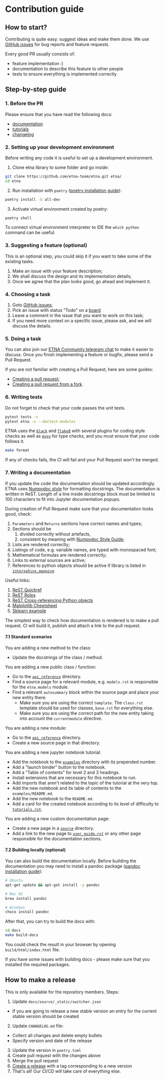 # Contribution guide

## How to start?

Contributing is quite easy: suggest ideas and make them done.
We use [GitHub issues](https://github.com/etna-team/etna/issues) for bug reports and feature requests.

Every good PR usually consists of:
- feature implementation :)
- documentation to describe this feature to other people
- tests to ensure everything is implemented correctly

## Step-by-step guide

### 1. Before the PR
Please ensure that you have read the following docs:
- [documentation](https://docs.etna.ai/stable/)
- [tutorials](https://github.com/etna-team/etna/tree/master/examples)
- [changelog](https://github.com/etna-team/etna/blob/master/CHANGELOG.md)

### 2. Setting up your development environment

Before writing any code it is useful to set up a development environment.
1. Clone etna library to some folder and go inside:
```bash
git clone https://github.com/etna-team/etna.git etna/
cd etna
```
2. Run installation with `poetry` ([poetry installation guide](https://python-poetry.org/docs/#installation)):
```bash
poetry install -E all-dev
```
3. Activate virtual environment created by poetry:
```bash
poetry shell
```

To connect virtual environment interpreter to IDE the `which python` command can be useful.

### 3. Suggesting a feature (optional)

This is an optional step, you could skip it if you want to take some of the existing tasks.

1. Make an issue with your feature description;
2. We shall discuss the design and its implementation details;
3. Once we agree that the plan looks good, go ahead and implement it.

### 4. Choosing a task

1. Goto [GitHub issues](https://github.com/etna-team/etna/issues);
2. Pick an issue with status "Todo" on a [board](https://github.com/orgs/etna-team/projects/1)
3. Leave a comment in the issue that you want to work on this task;
4. If you need more context on a specific issue, please ask, and we will discuss the details.

### 5. Doing a task

You can also join our [ETNA Community telegram chat](https://t.me/etna_support) to make it easier to discuss.
Once you finish implementing a feature or bugfix, please send a Pull Request.

If you are not familiar with creating a Pull Request, here are some guides:
- [Creating a pull request](https://help.github.com/articles/creating-a-pull-request/);
- [Creating a pull request from a fork](https://docs.github.com/en/pull-requests/collaborating-with-pull-requests/proposing-changes-to-your-work-with-pull-requests/creating-a-pull-request-from-a-fork).

### 6. Writing tests

Do not forget to check that your code passes the unit tests.
```bash
pytest tests -v
pytest etna -v --doctest-modules
```

ETNA uses the [`black`](https://github.com/psf/black) and [`flake8`](https://github.com/pycqa/flake8) with several plugins 
for coding style checks as well as [`mypy`](https://github.com/python/mypy) for type checks, and you must ensure that your code follows it. 
```bash
make format
```

If any of checks fails, the CI will fail and your Pull Request won't be merged.

### 7. Writing a documentation

If you update the code the documentation should be updated accordingly. 
ETNA uses [Numpydoc style](https://numpydoc.readthedocs.io/en/latest/format.html) for formatting docstrings. 
The documentation is written in ReST.
Length of a line inside docstrings block must be limited to 100 characters to fit into Jupyter documentation popups.

During creation of Pull Request make sure that your documentation looks good, check:
1. `Parameters` and `Returns` sections have correct names and types;
2. Sections should be
   1. divided correctly without artefacts,
   2. consistent by meaning with [Numpydoc Style Guide](https://numpydoc.readthedocs.io/en/latest/format.html);
3. Lists are rendered correctly;
4. Listings of code, e.g. variable names, are typed with monospaced font;
5. Mathematical formulas are rendered correctly;
6. Links to external sources are active;
7. References to python objects should be active if library is listed in [`intersphinx_mapping`](https://github.com/etna-team/etna/blob/master/docs/source/conf.py#L119)

Useful links:
1. [ReST Quickref](https://docutils.sourceforge.io/docs/user/rst/quickref.html)
2. [ReST Roles](https://www.sphinx-doc.org/en/master/usage/restructuredtext/roles.html)
3. [ReST Cross-referencing Python objects](https://www.sphinx-doc.org/en/master/usage/restructuredtext/domains.html#cross-referencing-python-objects)
4. [Matplotlib Cheetsheet](https://matplotlib.org/sampledoc/cheatsheet.html)
5. [Sklearn example](https://github.com/scikit-learn/scikit-learn/blob/37ac6788c/sklearn/linear_model/_ridge.py#L321)

The simplest way to check how documentation is rendered is to make a pull request. 
CI will build it, publish and attach a link to the pull request.

#### 7.1 Standard scenarios

You are adding a new method to the class:
- Update the docstrings of the class / method.

You are adding a new public class / function:
- Go to the [`api_reference`](https://github.com/etna-team/etna/tree/master/docs/source/api_reference) directory.
- Find a source page for a relevant module, e.g. `models.rst` is responsible for the `etna.models` module.
- Find a relevant `autosummary` block within the source page and place your new entity there.
  - Make sure you are using the correct `template`. The `class.rst` template should be used for classes, `base.rst` for everything else.
  - Make sure you are using the correct path for the new entity taking into account the `currentmodule` directive.

You are adding a new module:
- Go to the [`api_reference`](https://github.com/etna-team/etna/tree/master/docs/source/api_reference) directory.
- Create a new source page in that directory.

You are adding a new jupyter notebook tutorial:
- Add the notebook to the [`examples`](https://github.com/etna-team/etna/tree/master/examples) directory with its prepended number.
- Add a "launch binder" button to the notebook.
- Add a "Table of contents" for level 2 and 3 headings.
- Install extensions that are necessary for this notebook to run.
- Add imports that aren't related to the topic of the tutorial at the very top.
- Add the new notebook and its table of contents to the `examples/README.md`.
- Add the new notebook to the `README.md`.
- Add a card for the created notebook according to its level of difficulty to [`tutorials.rst`](https://github.com/etna-team/etna/blob/master/docs/source/tutorials.rst).

You are adding a new custom documentation page:
- Create a new page in a [`source`](https://github.com/etna-team/etna/tree/master/docs/source) directory.
- Add a link to the new page to [`user_guide.rst`](https://github.com/etna-team/etna/blob/master/docs/source/user_guide.rst) or any other page responsible for the documentation sections.

#### 7.2 Building locally (optional)

You can also build the documentation locally.
Before building the documentation you may need to install a pandoc package ([pandoc installation guide](https://pandoc.org/installing.html)):
```bash
# Ubuntu
apt-get update && apt-get install -y pandoc

# Mac OS
brew install pandoc

# Windows
choco install pandoc
```

After that, you can try to build the docs with:
```bash
cd docs
make build-docs
```

You could check the result in your browser by opening `build/html/index.html` file.

If you have some issues with building docs - please make sure that you installed the required packages.

## How to make a release

This is only available for the repository members. Steps:
1. Update `docs/source/_static/switcher.json`
  - If you are going to release a new stable version an entry for the current stable version should be created
2. Update `CHANGELOG.md` file:
  - Collect all changes and delete empty bullets
  - Specify version and date of the release
3. Update the version in `poetry.toml`
4. Create pull request with the changes above
5. Merge the pull request
6. [Create a release](https://github.com/etna-team/etna/releases) with a tag corresponding to a new version 
7. That's all! Our CI/CD will take care of everything else.
